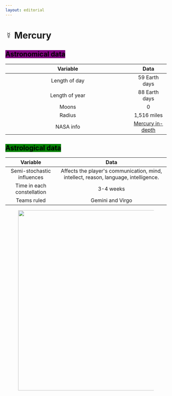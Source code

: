 ```yaml
---
layout: editorial
---
```


# ☿ Mercury

## <mark style="background-color:purple;">Astronomical data</mark>

<table><thead><tr><th width="374" align="center">Variable</th><th align="center">Data</th></tr></thead><tbody><tr><td align="center">Length of day</td><td align="center">59 Earth days</td></tr><tr><td align="center">Length of year</td><td align="center">88 Earth days</td></tr><tr><td align="center">Moons</td><td align="center">0</td></tr><tr><td align="center">Radius</td><td align="center">1,516 miles</td></tr><tr><td align="center">NASA info</td><td align="center"><a href="https://solarsystem.nasa.gov/planets/mercury/in-depth/">Mercury in-depth</a></td></tr></tbody></table>



## <mark style="background-color:green;">Astrological data</mark>

|          Variable          |                                         Data                                         |
| :------------------------: | :----------------------------------------------------------------------------------: |
| Semi-stochastic influences | Affects the player's communication, mind, intellect, reason, language, intelligence. |
| Time in each constellation |                                       3-4 weeks                                      |
|         Teams ruled        |                                   Gemini and Virgo                                   |

<figure><img src="../../../../../../../.gitbook/assets/pexels-btgl-♡-19685159.jpg" alt="" width="563"><figcaption></figcaption></figure>
